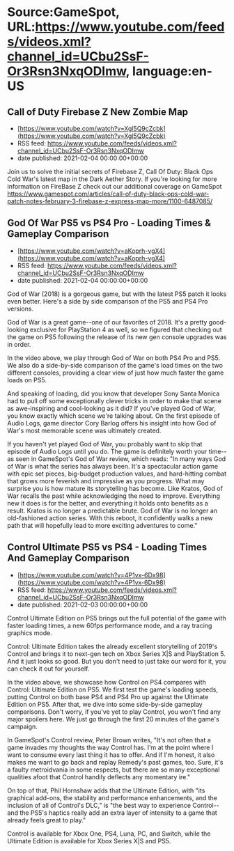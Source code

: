 # Source:GameSpot, URL:https://www.youtube.com/feeds/videos.xml?channel_id=UCbu2SsF-Or3Rsn3NxqODImw, language:en-US

## Call of Duty Firebase Z New Zombie Map
 - [https://www.youtube.com/watch?v=Xgl5Q9cZcbk](https://www.youtube.com/watch?v=Xgl5Q9cZcbk)
 - RSS feed: https://www.youtube.com/feeds/videos.xml?channel_id=UCbu2SsF-Or3Rsn3NxqODImw
 - date published: 2021-02-04 00:00:00+00:00

Join us to solve the initial secrets of Firebase Z, Call Of Duty: Black Ops Cold War's latest map in the Dark Aether Story. If you're looking for more information on FireBase Z check out our additional coverage on GameSpot https://www.gamespot.com/articles/call-of-duty-black-ops-cold-war-patch-notes-february-3-firebase-z-express-map-more/1100-6487085/

## God Of War PS5 vs PS4 Pro - Loading Times & Gameplay Comparison
 - [https://www.youtube.com/watch?v=aKoprh-vgX4](https://www.youtube.com/watch?v=aKoprh-vgX4)
 - RSS feed: https://www.youtube.com/feeds/videos.xml?channel_id=UCbu2SsF-Or3Rsn3NxqODImw
 - date published: 2021-02-04 00:00:00+00:00

God of War (2018) is a gorgeous game, but with the latest PS5 patch it looks even better. Here's a side by side comparison of the PS5 and PS4 Pro versions.

God of War is a great game--one of our favorites of 2018. It's a pretty good-looking exclusive for PlayStation 4 as well, so we figured that checking out the game on PS5 following the release of its new gen console upgrades was in order.

In the video above, we play through God of War on both PS4 Pro and PS5. We also do a side-by-side comparison of the game's load times on the two different consoles, providing a clear view of just how much faster the game loads on PS5.

And speaking of loading, did you know that developer Sony Santa Monica had to pull off some exceptionally clever tricks in order to make that scene as awe-inspiring and cool-looking as it did? If you've played God of War, you know exactly which scene we're talking about. On the first episode of Audio Logs, game director Cory Barlog offers his insight into how God of War's most memorable scene was ultimately created.

If you haven't yet played God of War, you probably want to skip that episode of Audio Logs until you do. The game is definitely worth your time--as seen in GameSpot's God of War review, which reads: "In many ways God of War is what the series has always been. It's a spectacular action game with epic set pieces, big-budget production values, and hard-hitting combat that grows more feverish and impressive as you progress. What may surprise you is how mature its storytelling has become. Like Kratos, God of War recalls the past while acknowledging the need to improve. Everything new it does is for the better, and everything it holds onto benefits as a result. Kratos is no longer a predictable brute. God of War is no longer an old-fashioned action series. With this reboot, it confidently walks a new path that will hopefully lead to more exciting adventures to come."

## Control Ultimate PS5 vs PS4 - Loading Times And Gameplay Comparison
 - [https://www.youtube.com/watch?v=4P1vx-6Dx98](https://www.youtube.com/watch?v=4P1vx-6Dx98)
 - RSS feed: https://www.youtube.com/feeds/videos.xml?channel_id=UCbu2SsF-Or3Rsn3NxqODImw
 - date published: 2021-02-03 00:00:00+00:00

Control Ultimate Edition on PS5 brings out the full potential of the game with faster loading times, a new 60fps performance mode, and a ray tracing graphics mode.

Control: Ultimate Edition takes the already excellent storytelling of 2019's Control and brings it to next-gen tech on Xbox Series X|S and PlayStation 5. And it just looks so good. But you don't need to just take our word for it, you can check it out for yourself.

In the video above, we showcase how Control on PS4 compares with Control: Ultimate Edition on PS5. We first test the game's loading speeds, putting Control on both base PS4 and PS4 Pro up against the Ultimate Edition on PS5. After that, we dive into some side-by-side gameplay comparisons. Don't worry, if you've yet to play Control, you won't find any major spoilers here. We just go through the first 20 minutes of the game's campaign.

In GameSpot's Control review, Peter Brown writes, "It's not often that a game invades my thoughts the way Control has. I'm at the point where I want to consume every last thing it has to offer. And if I'm honest, it also makes me want to go back and replay Remedy's past games, too. Sure, it's a faulty metroidvania in some respects, but there are so many exceptional qualities afoot that Control handily deflects any momentary ire."

On top of that, Phil Hornshaw adds that the Ultimate Edition, with "its graphical add-ons, the stability and performance enhancements, and the inclusion of all of Control's DLC," is "the best way to experience Control--and the PS5's haptics really add an extra layer of intensity to a game that already feels great to play." 

Control is available for Xbox One, PS4, Luna, PC, and Switch, while the Ultimate Edition is available for Xbox Series X|S and PS5.

